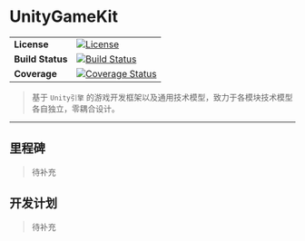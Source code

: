 # UnityGameKit

|   |   |
|---   |---   |
| **License** | [![License](http://img.shields.io/badge/Licence-MIT-brightgreen.svg)](LICENSE) |
| **Build Status** | [![Build Status](https://www.travis-ci.org/Rootjhon/UnityGameKit.svg?branch=master)](https://www.travis-ci.org/Rootjhon/UnityGameKit) |
| **Coverage** | [![Coverage Status](https://coveralls.io/repos/github/Rootjhon/UnityGameKit/badge.svg)](https://coveralls.io/github/Rootjhon/UnityGameKit) |



> 基于 `Unity引擎` 的游戏开发框架以及通用技术模型，致力于各模块技术模型各自独立，零耦合设计。



----

## 里程碑

> 待补充


## 开发计划

> 待补充

